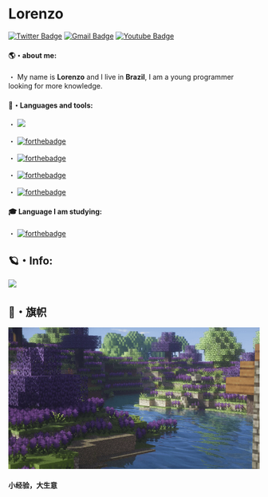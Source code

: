 # Lorenzo

[![Twitter Badge](https://img.shields.io/badge/-@angxreach-6633cc?style=flat-square&labelColor=6633cc&logo=twitter&logoColor=white&link=https://twitter.com/4lxxxxcyber)](https://twitter.com/thedrugsboy)
[![Gmail Badge](https://img.shields.io/badge/-4lxxxxcyber@gmail.com-6633cc?style=flat-square&logo=Gmail&logoColor=white&link=mailto:4lxxxxcyber@gmail.com)](mailto:4lxxxxcyber@gmail.com)
[![Youtube Badge](https://img.shields.io/badge/-4LxxxxCyber-6633cc?style=flat-square&labelColor=6633cc&logo=youtube&logoColor=white&link=https://www.youtube.com/channel/UC1udFUM6us-c0s076wcwG-g)](https://www.youtube.com/channel/UC1udFUM6us-c0s076wcwG-g)

#### 🌎・about me:

・ My name is **Lorenzo** and I live in **Brazil**, I am a young programmer looking for more knowledge.

#### 🌟・Languages and tools:

・ <img src="https://img.shields.io/badge/typescript%20-%23007ACC.svg?&style=for-the-badge&logo=typescript&logoColor=white" height="25"/>

・ [![forthebadge](https://img.shields.io/badge/lua%20-%2314354C.svg?&style=for-the-badge&logo=lua&logoColor=white)](https://www.lua.org/)

・ [![forthebadge](https://img.shields.io/badge/python%20-ADFF2F.svg?&style=for-the-badge&logo=python&logoColor=white)](https://www.python.org/)

・ [![forthebadge](https://img.shields.io/badge/nodejs%20-006400.svg?&style=for-the-badge&logo=node.js&logoColor=white)](https://nodejs.org/en/)

・ [![forthebadge](https://img.shields.io/badge/bootstrap%20-4B0082.svg?&style=for-the-badge&logo=bootstrap&logoColor=white)](https://getbootstrap.com/)


#### 🎓 Language I am studying:

・ [![forthebadge](https://img.shields.io/badge/c%20-1f2dc2.svg?&style=for-the-badge&logo=c&logoColor=white)](https://www.php.org/)

## 🪐・Info:
<img src="https://github-readme-stats.vercel.app/api?username=4lxxxx&&show_icons=true&title_color=FF1493&icon_color=FF69B4&text_color=FFC0CB&bg_color=4B0082">

## 🍄・旗帜

![Mine](https://github.com/4Lxxxx/4Lxxxx/blob/main/minecraftgif.gif)

#### 小经验，大生意
